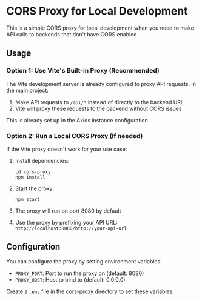 # CORS Proxy for Local Development

This is a simple CORS proxy for local development when you need to make API calls to backends that don't have CORS enabled.

## Usage

### Option 1: Use Vite's Built-in Proxy (Recommended)

The Vite development server is already configured to proxy API requests. In the main project:

1. Make API requests to `/api/*` instead of directly to the backend URL
2. Vite will proxy these requests to the backend without CORS issues

This is already set up in the Axios instance configuration.

### Option 2: Run a Local CORS Proxy (If needed)

If the Vite proxy doesn't work for your use case:

1. Install dependencies:
   ```
   cd cors-proxy
   npm install
   ```

2. Start the proxy:
   ```
   npm start
   ```

3. The proxy will run on port 8080 by default
4. Use the proxy by prefixing your API URL: `http://localhost:8080/http://your-api-url`

## Configuration

You can configure the proxy by setting environment variables:

- `PROXY_PORT`: Port to run the proxy on (default: 8080)
- `PROXY_HOST`: Host to bind to (default: 0.0.0.0)

Create a `.env` file in the cors-proxy directory to set these variables.
